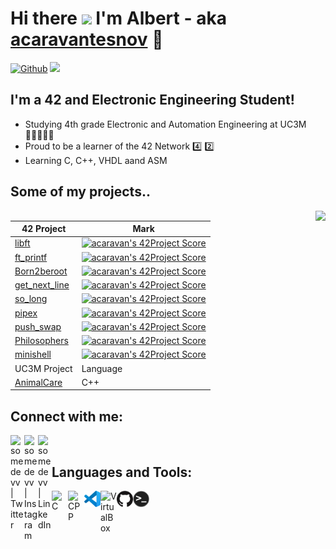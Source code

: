 # Hi there <img src="https://raw.githubusercontent.com/MartinHeinz/MartinHeinz/master/wave.gif" width="30px"> I'm Albert - aka [acaravantesnov](https://github.com/acaravantesnov) 🚀

[![Github](https://img.shields.io/github/followers/acaravantesnov?label=Follow&style=social)](https://github.com/acaravantesnov)
![](https://visitor-badge.laobi.icu/badge?page_id=acaravantesnov.acaravantesnov)

## I'm a 42 and Electronic Engineering Student!

-  Studying 4th grade Electronic and Automation Engineering at UC3M 👨🏻‍🎓🇪🇸
-  Proud to be a learner of the 42 Network 4️⃣ 2️⃣
-  Learning C, C++, VHDL aand ASM

## Some of my projects..

<a href="https://github.com/acaravantesnov/42-Cursus">
  <img align="right" src="https://badge42.herokuapp.com/api/stats/acaravan?privacyName=true" />
</a>

| 42 Project       | Mark                                                                                                                                          |
|---------------|--------------------------------------------------------------------------------------------------------------------------------------------------|
| [libft](https://github.com/acaravantesnov/42-Cursus/tree/main/libft)         | [![acaravan's 42Project Score](https://badge42.herokuapp.com/api/project/acaravan/Libft)](https://badge42.herokuapp.com/api/project/acaravan/Libft)                  |
| [ft_printf](https://github.com/acaravantesnov/42-Cursus/tree/main/ft_printf)         | [![acaravan's 42Project Score](https://badge42.herokuapp.com/api/project/acaravan/ft_printf)](https://badge42.herokuapp.com/api/project/acaravan/ft_printf)                  |
| [Born2beroot](https://github.com/acaravantesnov/42-Cursus/tree/main/Born2beroot)         | [![acaravan's 42Project Score](https://badge42.herokuapp.com/api/project/acaravan/Born2beroot)](https://badge42.herokuapp.com/api/project/acaravan/Born2beroot)                  |
| [get_next_line](https://github.com/acaravantesnov/42-Cursus/tree/main/get_next_line)         | [![acaravan's 42Project Score](https://badge42.herokuapp.com/api/project/acaravan/get_next_line)](https://badge42.herokuapp.com/api/project/acaravan/get_next_line)                  |
| [so_long](https://github.com/acaravantesnov/42-Cursus/tree/main/so_long)         | [![acaravan's 42Project Score](https://badge42.herokuapp.com/api/project/acaravan/so_long)](https://badge42.herokuapp.com/api/project/acaravan/so_long)                  |
| [pipex](https://github.com/acaravantesnov/42-Cursus/tree/main/pipex)         | [![acaravan's 42Project Score](https://badge42.herokuapp.com/api/project/acaravan/pipex)](https://badge42.herokuapp.com/api/project/acaravan/pipex)                  |
| [push_swap](https://github.com/acaravantesnov/42-Cursus/tree/main/push_swap)         | [![acaravan's 42Project Score](https://badge42.herokuapp.com/api/project/acaravan/push_swap)](https://badge42.herokuapp.com/api/project/acaravan/push_swap)                  |
| [Philosophers](https://github.com/acaravantesnov/42-Cursus/tree/main/Philosophers)         | [![acaravan's 42Project Score](https://badge42.herokuapp.com/api/project/acaravan/Philosophers)](https://badge42.herokuapp.com/api/project/acaravan/Philosophers)                  |
| [minishell](https://github.com/acaravantesnov/42-Cursus/tree/main/minishell)         | [![acaravan's 42Project Score](https://badge42.herokuapp.com/api/project/acaravan/minishell)](https://badge42.herokuapp.com/api/project/acaravan/minishell)                  |
| UC3M Project    | Language                                                                                                                             |
| [AnimalCare](https://github.com/acaravantesnov/AnimalCare)         | C++                                                                               |

## Connect with me:

[<img align="left" alt="somedevv | Twitter" width="22px" src="https://cdn.jsdelivr.net/npm/simple-icons@v3/icons/twitter.svg" />](https://twitter.com/galisteo02)
[<img align="left" alt="somedevv | Instagram" width="22px" src="https://cdn.jsdelivr.net/npm/simple-icons@v3/icons/instagram.svg" />](https://www.instagram.com/galisteo02/)
[<img align="left" alt="somedevv | LinkedIn" width="22px" src="https://cdn.jsdelivr.net/npm/simple-icons@v3/icons/linkedin.svg" />](https://www.linkedin.com/in/agalisteomula/)

<br />

## Languages and Tools:

[<img align="left" alt="C" width="26px" src="https://www.jalalmhz.ir/wp-content/uploads/2021/05/Introduction-to-C-programming-language.png" />](https://github.com/acaravantesnov)
[<img align="left" alt="CPP" width="26px" src="https://upload.wikimedia.org/wikipedia/commons/thumb/1/18/ISO_C%2B%2B_Logo.svg/2560px-ISO_C%2B%2B_Logo.svg.png" />](https://github.com/acaravantesnov)
[<img align="left" alt="Visual Studio Code" width="26px" src="https://raw.githubusercontent.com/github/explore/80688e429a7d4ef2fca1e82350fe8e3517d3494d/topics/visual-studio-code/visual-studio-code.png" />](https://github.com/acaravantesnov)
[<img align="left" alt="VirtualBox" width="26px" src="https://upload.wikimedia.org/wikipedia/commons/d/d5/Virtualbox_logo.png" />](https://github.com/acaravantesnov)
[<img align="left" alt="GitHub" width="26px" src="https://raw.githubusercontent.com/github/explore/78df643247d429f6cc873026c0622819ad797942/topics/github/github.png" />](https://github.com/acaravantesnov)
[<img align="left" alt="Terminal" width="26px" src="https://raw.githubusercontent.com/github/explore/80688e429a7d4ef2fca1e82350fe8e3517d3494d/topics/terminal/terminal.png" />](https://github.com/acaravantesnov)

